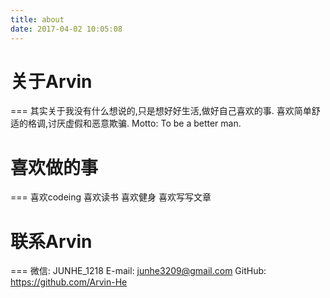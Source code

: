 ```yaml
---
title: about
date: 2017-04-02 10:05:08
---
```

# 关于Arvin
===
其实关于我没有什么想说的,只是想好好生活,做好自己喜欢的事.
喜欢简单舒适的格调,讨厌虚假和恶意欺骗.
Motto: To be a better man.

# 喜欢做的事
===
喜欢codeing
喜欢读书
喜欢健身
喜欢写写文章

# 联系Arvin
===
微信: JUNHE_1218
E-mail: junhe3209@gmail.com
GitHub: https://github.com/Arvin-He
